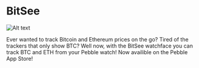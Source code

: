 # BitSee


![Alt text](https://assets.getpebble.com/api/file/m158HA1VQsSZT6zCODmO/convert?cache=true&fit=crop&w=720&h=320 "Optional title")


Ever wanted to track Bitcoin and Ethereum prices on the go? Tired of the trackers that only show BTC? Well now, with the BitSee watchface you can track BTC and ETH from your Pebble watch! Now availible on the Pebble App Store!


